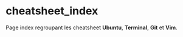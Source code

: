 # cheatsheet_index

Page index regroupant les cheatsheet **Ubuntu**, **Terminal**, **Git** et **Vim**.
